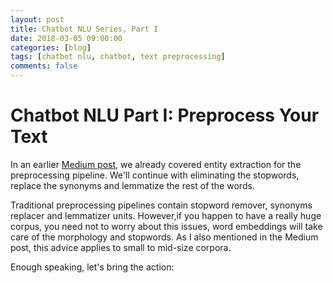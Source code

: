 ```yaml
---
layout: post
title: Chatbot NLU Series, Part I
date: 2018-03-05 09:00:00
categories: [blog]
tags: [chatbot nlu, chatbot, text preprocessing]
comments: false
---
```


# Chatbot NLU Part I: Preprocess Your Text

In an earlier [Medium post](https://medium.com/@duygu.altinok12/preprocess-your-text-with-spacy-926e32289b27), we already covered entity extraction for the preprocessing pipeline. We'll continue with eliminating the stopwords, replace the synonyms and lemmatize the rest of the words.

Traditional preprocessing pipelines contain stopword remover, synonyms replacer and lemmatizer units. However,if you happen to have a really huge corpus, you need not to worry about this issues, word embeddings will take care of the morphology and stopwords. As I also mentioned in the Medium post, this advice applies to small to mid-size corpora. 

Enough speaking, let's bring the action:
